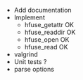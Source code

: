 - Add documentation
- Implement
    - hfuse_getattr     OK
    - hfuse_readdir     OK
    - hfuse_open        OK
    - hfuse_read        OK
- valgrind
- Unit tests ?
- parse options
